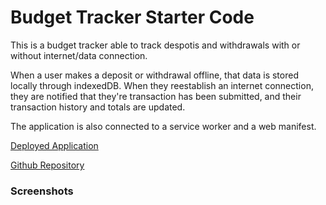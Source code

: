 # Budget Tracker Starter Code

This is a budget tracker able to track despotis and withdrawals with or without internet/data connection. 

When a user makes a deposit or withdrawal offline, that data is stored locally through indexedDB. When they reestablish an internet connection, they are notified that they're transaction has been submitted, and their transaction history and totals are updated.

The application is also connected to a service worker and a web manifest. 

[Deployed Application](https://salty-dawn-37839.herokuapp.com/)


[Github Repository](https://github.com/lrk83/symmetrical-bassoon)

### Screenshots

![]()
